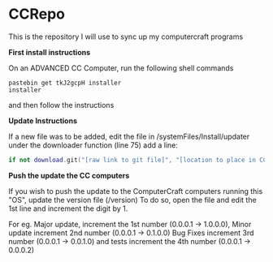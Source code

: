 # CCRepo
This is the repository I will use to sync up my computercraft programs

**First install instructions**

On an ADVANCED CC Computer, run the following shell commands


```shell
pastebin get tkJ2gcpH installer
installer
```


and then follow the instructions


**Update Instructions**


If a new file was to be added, edit the file in /systemFiles/Install/updater under the downloader function (line 75)
add a line:


```lua
if not download.git("[raw link to git file]", "[location to place in CC com]") then return errMess end
```


**Push the update the CC computers**


If you wish to push the update to the ComputerCraft computers running this "OS", update the version file (/version)
To do so, open the file and edit the 1st line and increment the digit by 1.


For eg. Major update, increment the 1st number (0.0.0.1 -> 1.0.0.0), Minor update increment 2nd number (0.0.0.1 -> 0.1.0.0)
Bug Fixes increment 3rd number (0.0.0.1 -> 0.0.1.0) and tests increment the 4th number (0.0.0.1 -> 0.0.0.2)
